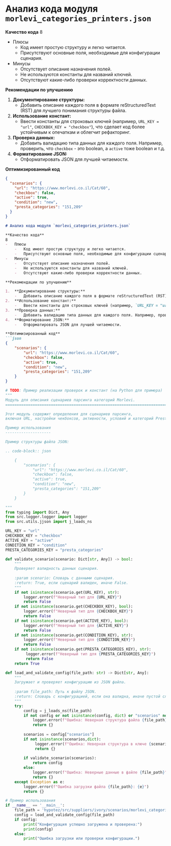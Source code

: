 # Анализ кода модуля `morlevi_categories_printers.json`

**Качество кода**
8
-   Плюсы
    -   Код имеет простую структуру и легко читается.
    -   Присутствуют основные поля, необходимые для конфигурации сценария.
-   Минусы
    -   Отсутствует описание назначения полей.
    -   Не используются константы для названий ключей.
    -   Отсутствуют какие-либо проверки корректности данных.

**Рекомендации по улучшению**

1.  **Документирование структуры:**
    -   Добавить описание каждого поля в формате reStructuredText (RST) для лучшего понимания структуры файла.
2.  **Использование констант:**
    -   Ввести константы для строковых ключей (например, `URL_KEY = "url"`, `CHECKBOX_KEY = "checkbox"`), что сделает код более устойчивым к опечаткам и облегчит рефакторинг.
3.  **Проверка данных:**
    -   Добавить валидацию типа данных для каждого поля. Например, проверить, что `checkbox` - это boolean, а `active` тоже boolean и т.д.
4.  **Форматирование JSON:**
    -   Отформатировать JSON для лучшей читаемости.

**Оптимизированный код**

```json
{
  "scenarios": {
    "url": "https://www.morlevi.co.il/Cat/60",
    "checkbox": false,
    "active": true,
    "condition": "new",
    "presta_categories": "151,209"
  }
}
```
```markdown
# Анализ кода модуля `morlevi_categories_printers.json`

**Качество кода**
8
-   Плюсы
    -   Код имеет простую структуру и легко читается.
    -   Присутствуют основные поля, необходимые для конфигурации сценария.
-   Минусы
    -   Отсутствует описание назначения полей.
    -   Не используются константы для названий ключей.
    -   Отсутствуют какие-либо проверки корректности данных.

**Рекомендации по улучшению**

1.  **Документирование структуры:**
    -   Добавить описание каждого поля в формате reStructuredText (RST) для лучшего понимания структуры файла.
2.  **Использование констант:**
    -   Ввести константы для строковых ключей (например, `URL_KEY = "url"`, `CHECKBOX_KEY = "checkbox"`), что сделает код более устойчивым к опечаткам и облегчит рефакторинг.
3.  **Проверка данных:**
    -   Добавить валидацию типа данных для каждого поля. Например, проверить, что `checkbox` - это boolean, а `active` тоже boolean и т.д.
4.  **Форматирование JSON:**
    -   Отформатировать JSON для лучшей читаемости.

**Оптимизированный код**
```json
{
    "scenarios": {
        "url": "https://www.morlevi.co.il/Cat/60",
        "checkbox": false,
        "active": true,
        "condition": "new",
        "presta_categories": "151,209"
    }
}
```
```python
# TODO: Пример реализации проверок и констант (на Python для примера)
"""
Модуль для описания сценариев парсинга категорий Morlevi.
=========================================================================================

Этот модуль содержит определения для сценариев парсинга,
включая URL, настройки чекбоксов, активности, условий и категорий PrestaShop.

Пример использования
--------------------

Пример структуры файла JSON:

.. code-block:: json

    {
        "scenarios": {
            "url": "https://www.morlevi.co.il/Cat/60",
            "checkbox": false,
            "active": true,
            "condition": "new",
            "presta_categories": "151,209"
        }
    }

"""
from typing import Dict, Any
from src.logger.logger import logger
from src.utils.jjson import j_loads_ns

URL_KEY = "url"
CHECKBOX_KEY = "checkbox"
ACTIVE_KEY = "active"
CONDITION_KEY = "condition"
PRESTA_CATEGORIES_KEY = "presta_categories"

def validate_scenario(scenario: Dict[str, Any]) -> bool:
    """
    Проверяет валидность данных сценария.
    
    :param scenario: Словарь с данными сценария.
    :return: True, если сценарий валиден, иначе False.
    """
    if not isinstance(scenario.get(URL_KEY), str):
        logger.error(f"Неверный тип для {URL_KEY}")
        return False
    if not isinstance(scenario.get(CHECKBOX_KEY), bool):
        logger.error(f"Неверный тип для {CHECKBOX_KEY}")
        return False
    if not isinstance(scenario.get(ACTIVE_KEY), bool):
        logger.error(f"Неверный тип для {ACTIVE_KEY}")
        return False
    if not isinstance(scenario.get(CONDITION_KEY), str):
        logger.error(f"Неверный тип для {CONDITION_KEY}")
        return False
    if not isinstance(scenario.get(PRESTA_CATEGORIES_KEY), str):
         logger.error(f"Неверный тип для {PRESTA_CATEGORIES_KEY}")
         return False
    return True

def load_and_validate_config(file_path: str) -> Dict[str, Any]:
    """
    Загружает и проверяет конфигурацию из JSON файла.
    
    :param file_path: Путь к файлу JSON.
    :return: Словарь с конфигурацией, если она валидна, иначе пустой словарь.
    """
    try:
        config = j_loads_ns(file_path)
        if not config or not isinstance(config, dict) or "scenarios" not in config:
            logger.error(f"Ошибка: Неверная структура файла {file_path}")
            return {}
        
        scenarios = config["scenarios"]
        if not isinstance(scenarios,dict):
             logger.error(f"Ошибка: Неверная структура в ключе {scenarios}")
             return {}
             
        if validate_scenario(scenarios):
            return config
        else:
            logger.error(f"Ошибка: Неверные данные в файле {file_path}")
            return {}
    except Exception as e:
        logger.error(f"Ошибка загрузки файла {file_path}: {e}")
        return {}

# Пример использования
if __name__ == '__main__':
    file_path = 'hypotez/src/suppliers/ivory/scenarios/morlevi_categories_printers.json'
    config = load_and_validate_config(file_path)
    if config:
        print("Конфигурация успешно загружена и проверена:")
        print(config)
    else:
        print("Ошибка загрузки или проверки конфигурации.")
```